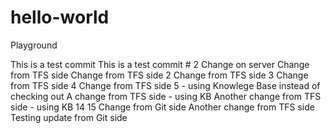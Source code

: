 # hello-world
Playground

This is a test commit
This is a test commit # 2
Change on server
Change from TFS side
Change from TFS side 2
Change from TFS side 3
Change from TFS side 4
Change from TFS side 5 - using Knowlege Base instead of checking out
A change from TFS side - using KB
Another change from TFS side - using KB
14
15
Change from Git side
Another change from TFS side
Testing update from Git side
